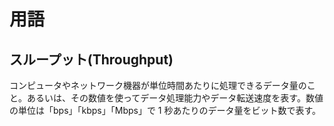 # 用語

## スループット(Throughput)

コンピュータやネットワーク機器が単位時間あたりに処理できるデータ量のこと。あるいは、その数値を使ってデータ処理能力やデータ転送速度を表す。数値の単位は「bps」「kbps」「Mbps」で 1 秒あたりのデータ量をビット数で表す。
